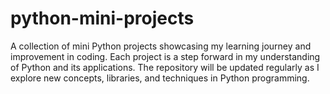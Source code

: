 # python-mini-projects
A collection of mini Python projects showcasing my learning journey and improvement in coding. Each project is a step forward in my understanding of Python and its applications. The repository will be updated regularly as I explore new concepts, libraries, and techniques in Python programming.
